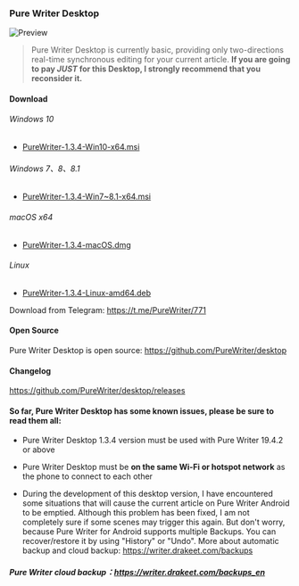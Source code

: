 ### Pure Writer Desktop

![Preview](https://user-images.githubusercontent.com/5214214/115110118-57bb0e00-9fac-11eb-9270-2d83502405a3.png)

> Pure Writer Desktop is currently basic, providing only two-directions real-time synchronous editing for your current article. **If you are going to pay _JUST_ for this Desktop, I strongly recommend that you reconsider it.**

#### Download

###### Windows 10

* [PureWriter-1.3.4-Win10-x64.msi](https://github.com/PureWriter/desktop/releases/download/1.3.4/PureWriter-1.3.4-Win10-x64.msi)

###### Windows 7、8、8.1

* [PureWriter-1.3.4-Win7~8.1-x64.msi](https://github.com/PureWriter/desktop/releases/download/1.3.4/PureWriter-1.3.4-Win7-8.1-x64.msi)

###### macOS x64

* [PureWriter-1.3.4-macOS.dmg](https://github.com/PureWriter/desktop/releases/download/1.3.4/PureWriter-1.3.4-macOS.dmg)

###### Linux

* [PureWriter-1.3.4-Linux-amd64.deb](https://github.com/PureWriter/desktop/releases/download/1.3.4/PureWriter-1.3.4-Linux-amd64.deb)

Download from Telegram: https://t.me/PureWriter/771



#### Open Source

Pure Writer Desktop is open source: https://github.com/PureWriter/desktop

#### Changelog

https://github.com/PureWriter/desktop/releases

#### So far, Pure Writer Desktop has some known issues, please be sure to read them all:

- Pure Writer Desktop 1.3.4 version must be used with Pure Writer 19.4.2 or above

- Pure Writer Desktop must be **on the same Wi-Fi or hotspot network** as the phone to connect to each other

- During the development of this desktop version, I have encountered some situations that will cause the current article on Pure Writer Android to be emptied. Although this problem has been fixed, I am not completely sure if some scenes may trigger this again. But don't worry, because Pure Writer for Android supports multiple Backups. You can recover/restore it by using "History" or "Undo". More about automatic backup and cloud backup: https://writer.drakeet.com/backups

##### Pure Writer cloud backup：https://writer.drakeet.com/backups_en
